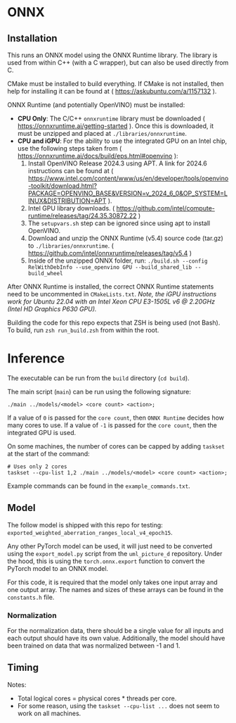 # ONNX

## Installation

This runs an ONNX model using the ONNX Runtime library.
The library is used from within C++ (with a C wrapper), but can also be used directly from C.

CMake must be installed to build everything.
If CMake is not installed, then help for installing it can be found at ( https://askubuntu.com/a/1157132 ).

ONNX Runtime (and potentially OpenVINO) must be installed:
- **CPU Only**: The C/C++ `onnxruntime` library must be downloaded ( https://onnxruntime.ai/getting-started ).  Once this is downloaded, it must be unzipped and placed at `./libraries/onnxruntime`.
- **CPU and iGPU**: For the ability to use the integrated GPU on an Intel chip, use the following steps taken from ( https://onnxruntime.ai/docs/build/eps.html#openvino ):
    1. Install OpenVINO Release 2024.3 using APT. A link for 2024.6 instructions can be found at ( https://www.intel.com/content/www/us/en/developer/tools/openvino-toolkit/download.html?PACKAGE=OPENVINO_BASE&VERSION=v_2024_6_0&OP_SYSTEM=LINUX&DISTRIBUTION=APT ).
    2. Intel GPU library downloads. ( https://github.com/intel/compute-runtime/releases/tag/24.35.30872.22 )
    3. The `setupvars.sh` step can be ignored since using apt to install OpenVINO.
    4. Download and unzip the ONNX Runtime (v5.4) source code (tar.gz) to `./libraries/onnxruntime`. ( https://github.com/intel/onnxruntime/releases/tag/v5.4 )
    5. Inside of the unzipped ONNX folder, run: `./build.sh --config RelWithDebInfo --use_openvino GPU --build_shared_lib --build_wheel`

After ONNX Runtime is installed, the correct ONNX Runtime statements need to be uncommented in `CMakeLists.txt`.
*Note, the iGPU instructions work for Ubuntu 22.04 with an Intel Xeon CPU E3-1505L v6 @ 2.20GHz (Intel HD Graphics P630 GPU).*

Building the code for this repo expects that ZSH is being used (not Bash).
To build, run `zsh run_build.zsh` from within the root.

# Inference

The executable can be run from the `build` directory (`cd build`).

The main script (`main`) can be run using the following signature:

    ./main ../models/<model> <core count> <action>;

If a value of `0` is passed for the `core count`, then `ONNX Runtime` decides how many cores to use.
If a value of `-1` is passed for the `core count`, then the integrated GPU is used.

On some machines, the number of cores can be capped by adding `taskset` at the start of the command:

    # Uses only 2 cores
    taskset --cpu-list 1,2 ./main ../models/<model> <core count> <action>;

Example commands can be found in the `example_commands.txt`.

## Model

The follow model is shipped with this repo for testing: `exported_weighted_aberration_ranges_local_v4_epoch15`.

Any other PyTorch model can be used, it will just need to be converted using the `export_model.py` script from the `uml_picture_d` repository.
Under the hood, this is using the `torch.onnx.export` function to convert the PyTorch model to an ONNX model.

For this code, it is required that the model only takes one input array and one output array.
The names and sizes of these arrays can be found in the `constants.h` file.

### Normalization

For the normalization data, there should be a single value for all inputs and each output should have its own value.
Additionally, the model should have been trained on data that was normalized between -1 and 1.

## Timing

Notes:
- Total logical cores = physical cores * threads per core.
- For some reason, using the `taskset --cpu-list ...` does not seem to work on all machines.
